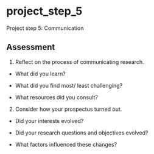 # project_step_5

Project step 5: Communication



## Assessment

1. Reflect on the process of communicating research.

- What did you learn?



- What did you find most/ least challenging?



- What resources did you consult?



2. Consider how your prospectus turned out.



- Did your interests evolved?



- Did your research questions and objectives evolved?



- What factors influenced these changes?
